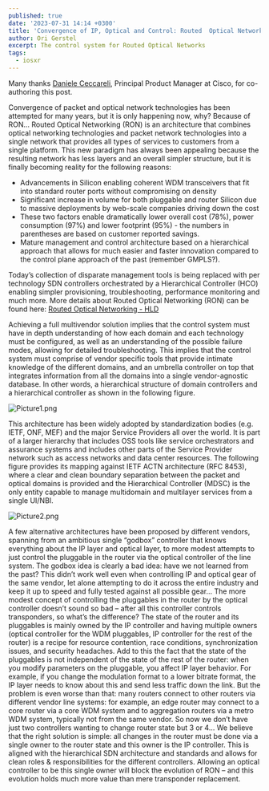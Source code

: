 ```yaml
---
published: true
date: '2023-07-31 14:14 +0300'
title: 'Convergence of IP, Optical and Control: Routed  Optical Networks'
author: Ori Gerstel
excerpt: The control system for Routed Optical Networks
tags:
  - iosxr
---
```


   
   

Many thanks [Daniele Ceccareli](https://www.linkedin.com/in/daniele-ceccarelli-426a135/), Principal Product Manager at Cisco, for co-authoring this post.

Convergence of packet and optical network technologies has been attempted for many years, but it is only happening now, why? Because of RON...
Routed Optical Networking (RON) is an architecture that combines optical networking technologies and packet network technologies into a single network that provides all types of services to customers from a single platform. This new paradigm has always been appealing because the resulting network has less layers and an overall simpler structure, but it is finally becoming reality for the following reasons:
* Advancements in Silicon enabling coherent WDM transceivers that fit into standard router ports without compromising on density
* Significant increase in volume for both pluggable and router Silicon due to massive deployments by web-scale companies driving down the cost
* These two factors enable dramatically lower overall cost (78%), power consumption (97%) and lower footprint (95%) - the numbers in parentheses are based on customer reported savings.
* Mature management and control architecture based on a hierarchical approach that allows for much easier and faster innovation compared to the control plane approach of the past (remember GMPLS?). 

Today’s collection of disparate management tools is being replaced with per technology SDN controllers orchestrated by a Hierarchical Controller (HCO) enabling simpler provisioning, troubleshooting, performance monitoring and much more. 
More details about Routed Optical Networking (RON) can be found here: 
[Routed Optical Networking - HLD](https://xrdocs.io/design/blogs/latest-routed-optical-networking-hld)

Achieving a full multivendor solution implies that the control system must have in depth understanding of how each domain and each technology must be configured, as well as an understanding of the possible failure modes, allowing for detailed troubleshooting. This implies that the control system must comprise of vendor specific tools that provide intimate knowledge of the different domains, and an umbrella controller on top that integrates information from all the domains into a single vendor-agnostic database. In other words, a hierarchical structure of domain controllers and a hierarchical controller as shown in the following figure.

![Picture1.png]({{site.baseurl}}/images/Picture1.png)

This architecture has been widely adopted by standardization bodies (e.g. IETF, ONF, MEF) and the major Service Providers all over the world. It is part of a larger hierarchy that includes OSS tools like service orchestrators and assurance systems and includes other parts of the Service Provider network such as access networks and data center resources. 
The following figure provides its mapping against IETF ACTN architecture (RFC 8453), where a clear and clean boundary separation between the packet and optical domains is provided and the Hierarchical Controller (MDSC) is the only entity capable to manage multidomain and multilayer services from a single UI/NBI.

![Picture2.png]({{site.baseurl}}/images/Picture2.png)

A few alternative architectures have been proposed by different vendors, spanning from an ambitious single “godbox” controller that knows everything about the IP layer and optical layer, to more modest attempts to just control the pluggable in the router via the optical controller of the line system.
The godbox idea is clearly a bad idea: have we not learned from the past? This didn’t work well even when controlling IP and optical gear of the same vendor, let alone attempting to do it across the entire industry and keep it up to speed and fully tested against all possible gear...
The more modest concept of controlling the pluggables in the router by the optical controller doesn’t sound so bad – after all this controller controls transponders, so what’s the difference? The state of the router and its pluggables is mainly owned by the IP controller and having multiple owners (optical controller for the WDM pluggables, IP controller for the rest of the router) is a recipe for resource contention, race conditions, synchronization issues, and security headaches. 
Add to this the fact that the state of the pluggables is not independent of the state of the rest of the router: when you modify parameters on the pluggable, you affect IP layer behavior. For example, if you change the modulation format to a lower bitrate format, the IP layer needs to know about this and send less traffic down the link.
But the problem is even worse than that: many routers connect to other routers via different vendor line systems: for example, an edge router may connect to a core router via a core WDM system and to aggregation routers via a metro WDM system, typically not from the same vendor. So now we don’t have just two controllers wanting to change router state but 3 or 4... 
We believe that the right solution is simple: all changes in the router must be done via a single owner to the router state and this owner is the IP controller. This is aligned with the hierarchical SDN architecture and standards and allows for clean roles & responsibilities for the different controllers. Allowing an optical controller to be this single owner will block the evolution of RON – and this evolution holds much more value than mere transponder replacement.
